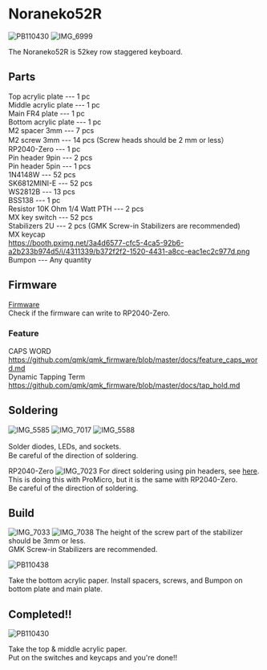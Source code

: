# Noraneko52R  
![PB110430](https://user-images.githubusercontent.com/5214078/201295075-e99c6a70-d4bb-47fc-9ccd-e66670a932c6.JPG)
![IMG_6999](https://user-images.githubusercontent.com/5214078/201291565-f790acc7-9356-43f2-b572-b1f4afc4b3d8.jpeg)

The Noraneko52R is 52key row staggered keyboard.  

## Parts  

Top acrylic plate --- 1 pc  
Middle acrylic plate --- 1 pc   
Main FR4 plate --- 1 pc   
Bottom acrylic plate --- 1 pc   
M2 spacer 3mm --- 7 pcs  
M2 screw 3mm --- 14 pcs  (Screw heads should be 2 mm or less）  
RP2040-Zero --- 1 pc  
Pin header 9pin --- 2 pcs   
Pin header 5pin --- 1 pcs  
1N4148W --- 52 pcs  
SK6812MINI-E --- 52 pcs  
WS2812B --- 13 pcs  
BSS138 --- 1 pc  
Resistor 10K Ohm 1/4 Watt PTH --- 2 pcs  
MX key switch --- 52 pcs  
Stabilizers 2U --- 2 pcs (GMK Screw-in Stabilizers are recommended)   
MX keycap    
https://booth.pximg.net/3a4d6577-cfc5-4ca5-92b6-a2b233b974d5/i/4311339/b372f2f2-1520-4431-a8cc-eac1ec2c977d.png   
Bumpon --- Any quantity 

## Firmware
[Firmware](https://remap-keys.app/catalog/JTTxjKkMqxEu2fk1qpag/firmware)  
Check if the firmware can write to RP2040-Zero.

### Feature
CAPS WORD  
https://github.com/qmk/qmk_firmware/blob/master/docs/feature_caps_word.md   
Dynamic Tapping Term   
https://github.com/qmk/qmk_firmware/blob/master/docs/tap_hold.md  

## Soldering

![IMG_5585](https://user-images.githubusercontent.com/5214078/196370976-1ae8f0df-43c9-4802-8a62-8c840f756a45.png)
![IMG_7017](https://user-images.githubusercontent.com/5214078/201293813-f836e7c0-ed6d-4031-ab17-09eea528efa6.jpg)
![IMG_5588](https://user-images.githubusercontent.com/5214078/196371378-a40fc202-53ea-49b4-a9e6-ca88323a2bc1.png)

Solder diodes, LEDs, and sockets.　  
Be careful of the direction of soldering.

RP2040-Zero
![IMG_7023](https://user-images.githubusercontent.com/5214078/201294180-8c683e09-8754-45ca-b107-74b136b59aa8.jpeg)
For direct soldering using pin headers, see [here](https://kbdbuild.vercel.app/blog/yamada_pro_micro).  
This is doing this with ProMicro, but it is the same with RP2040-Zero.   
Be careful of the direction of soldering.  

## Build
![IMG_7033](https://user-images.githubusercontent.com/5214078/201295860-cec679b7-a68d-4809-afed-8b592c872d7a.jpeg)
![IMG_7038](https://user-images.githubusercontent.com/5214078/201295876-89cb34b2-e620-4aa9-8709-bc26b164d308.jpg)
The height of the screw part of the stabilizer should be 3mm or less.   
GMK Screw-in Stabilizers are recommended.   

![PB110438](https://user-images.githubusercontent.com/5214078/201294992-04c312f4-3235-4173-a979-cbceb61ba204.JPG)

Take the bottom acrylic paper.
Install spacers, screws, and Bumpon on bottom plate and main plate.

## Completed!!
![PB110430](https://user-images.githubusercontent.com/5214078/201295075-e99c6a70-d4bb-47fc-9ccd-e66670a932c6.JPG)

Take the top & middle acrylic paper.  
Put on the switches and keycaps and you're done!!

